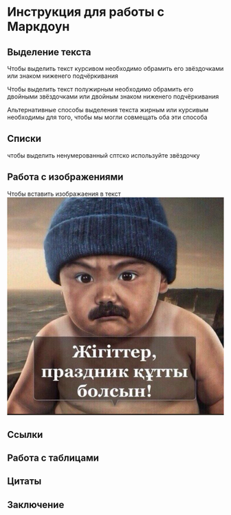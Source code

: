 # Инструкция для работы с Маркдоун  

## Выделение текста

Чтобы выделить текст курсивом необходимо обрамить его звёздочками или знаком ниженего подчёркивания

Чтобы выделить текст полужирным необходимо обрамить его двойными звёздочками или двойным знаком ниженего подчёркивания

Альтернативные способы выделения текста жирным или курсивым необходимы для того, чтобы мы могли совмещать оба эти способа

## Списки

чтобы выделить ненумерованный сптско используйте звёздочку

## Работа с изображениями

Чтобы вставить изображаения в текст ![Ассаламалейкум](AHJY7537.JPG)
## Ссылки

## Работа с таблицами

## Цитаты

## Заключение